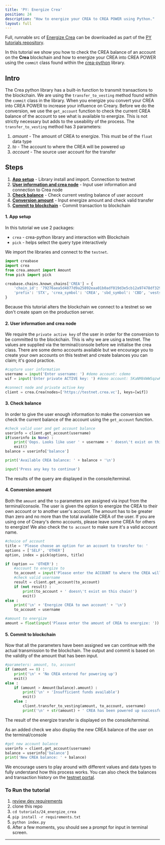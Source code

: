 ```yaml
---
title: 'PY: Energize Crea'
position: 24
description: "How to energize your CREA to CREA POWER using Python."
layout: full
---              
```

<span class="fa-pull-left top-of-tutorial-repo-link"><span class="first-word">Full</span>, runnable src of [Energize Crea](https://github.com/creativechain/crea-api-doc-tutorials-py/tree/master/tutorials/24_energize_crea) can be downloaded as part of the [PY tutorials repository](https://github.com/creativechain/crea-api-doc-tutorials-py).</span>
<br>



In this tutorial we show you how to check the CREA balance of an account on the **Crea** blockchain and how to energize your CREA into CREA POWER using the `commit` class found within the [crea-python](https://github.com/creativechain/crea-python) library.

## Intro

The Crea python library has a built-in function to transmit transactions to the blockchain. We are using the `transfer_to_vesting` method found within the `commit` class in the library. When you energize you convert your CREA into CREA POWER to increase your influence on Creary. Before we do the conversion, we use the `get_account` function to check the current CREA balance of the account to see what is available to energize. This is not strictly necessary but adds to the useability of the process. The `transfer_to_vesting` method has 3 parameters:

1.  _amount_ - The amount of CREA to energize. This must be of the `float` data type
1.  _to_ - The account to where the CREA will be powered up
1.  _account_ - The source user account for the transfer

## Steps

1.  [**App setup**](#setup) - Library install and import. Connection to testnet
1.  [**User information and crea node**](#userinfo) - Input user information and connection to Crea node
1.  [**Check balance**](#balance) - Check current vesting balance of user account
1.  [**Conversion amount**](#convert) - Input energize amount and check valid transfer
1.  [**Commit to blockchain**](#commit) - Commit transaction to blockchain

#### 1. App setup <a name="setup"></a>

In this tutorial we use 2 packages:

- `crea` - crea-python library and interaction with Blockchain
- `pick` - helps select the query type interactively

We import the libraries and connect to the `testnet`.

```python
import creabase
import crea
from crea.amount import Amount
from pick import pick

creabase.chains.known_chains['CREA'] = {
    'chain_id': '79276aea5d4877d9a25892eaa01b0adf019d3e5cb12a97478df3298ccdd01673',
    'prefix': 'STX', 'crea_symbol': 'CREA', 'sbd_symbol': 'CBD', 'vests_symbol': 'VESTS'
}
```

Because this tutorial alters the blockchain we connect to a testnet so we don't create spam on the production server.

#### 2. User information and crea node <a name="userinfo"></a>

We require the `private active key` of the user in order for the conversion to be committed to the blockchain. This is why we are using a testnet. The values are supplied via the terminal/console before we initialise the crea class. There are some demo accounts available but we encourage you to create your own accounts on this testnet and create balances you can claim; it's good practice.

```python
#capture user information
username = input('Enter username: ') #demo account: cdemo
wif = input('Enter private ACTIVE key: ') #demo account: 5KaNM84WWSqzwKzY82fXPaUW43idbLnPqf5SfjGxLfw6eV2kAP3

#connect node and private active key
client = crea.Crea(nodes=['https://testnet.crea.vc'], keys=[wif])
```

#### 3. Check balance <a name="balance"></a>

In order to give the user enough information to make the conversion we check the current balance of the account using the `get_account` function.

```python
#check valid user and get account balance
userinfo = client.get_account(username)
if(userinfo is None) :
    print('Oops. Looks like user ' + username + ' doesn\'t exist on this chain!')
    exit()
balance = userinfo['balance']

print('Available CREA balance: ' + balance + '\n')

input('Press any key to continue')
```

The results of the query are displayed in the console/terminal.

#### 4. Conversion amount <a name="convert"></a>

Both the `amount` and the `to` parameters are assigned via input from the terminal/console. The user is given the option to energize the CREA to their own account or to another user's account. The amount has to be greater than zero and no more than the total available CREA of the user. If you are using one of Creary's demo accounts, please leave some CREA for others to energize! We also check the `to account` to make sure it's a valid account name.

```python
#choice of account
title = 'Please choose an option for an account to transfer to: '
options = ['SELF', 'OTHER']
option, index = pick(options, title)

if (option == 'OTHER') :
    #account to energize to
    to_account = input('Please enter the ACCOUNT to where the CREA will be transferred: ')
    #check valid username
    result = client.get_account(to_account)
    if (not result) :
        print(to_account + ' doesn\'t exist on this chain!')
        exit()
else :
    print('\n' + 'Energize CREA to own account' + '\n')
    to_account = username

#amount to energize
amount = float(input('Please enter the amount of CREA to energize: '))
```

#### 5. Commit to blockchain <a name="commit"></a>

Now that all the parameters have been assigned we can continue with the actual transmission to the blockchain. The output and commit is based on the validity of the amount that has been input.

```python
#parameters: amount, to, account
if (amount == 0) :
    print('\n' + 'No CREA entered for powering up')
    exit()
else :
    if (amount > Amount(balance).amount) :
        print('\n' + 'Insufficient funds available')
        exit()
    else :
        client.transfer_to_vesting(amount, to_account, username)
        print('\n' + str(amount) + ' CREA has been powered up successfully')
```

The result of the energize transfer is displayed on the console/terminal.

As an added check we also display the new CREA balance of the user on the terminal/console

```python
#get new account balance
userinfo = client.get_account(username)
balance = userinfo['balance']
print('New CREA balance: ' + balance)
```

We encourage users to play around with different values and data types to fully understand how this process works. You can also check the balances and transaction history on the [testnet portal](http://condenser.crea.vc/).

### To Run the tutorial

1.  [review dev requirements](getting_started)
1.  clone this repo
1.  `cd tutorials/24_energize_crea`
1.  `pip install -r requirements.txt`
1.  `python index.py`
1.  After a few moments, you should see a prompt for input in terminal screen.

---
